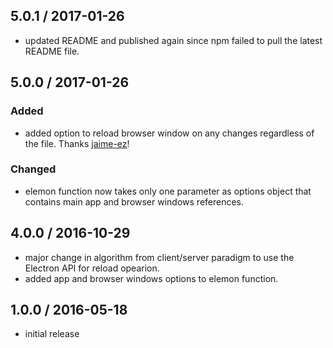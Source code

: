 5.0.1 / 2017-01-26
------------------
- updated README and published again since npm failed to pull the latest README file.


5.0.0 / 2017-01-26
------------------

### Added
- added option to reload browser window on any changes regardless of the file. Thanks [jaime-ez]!

### Changed
- elemon function now takes only one parameter as options object that contains main app and browser windows references.

4.0.0 / 2016-10-29
------------------
- major change in algorithm from client/server paradigm to use the Electron API for reload opearion.
- added app and browser windows options to elemon function.

1.0.0 / 2016-05-18
------------------
- initial release

<!-- contributors -->
[jaime-ez]: https://github.com/jaime-ez

